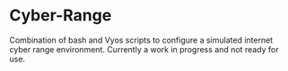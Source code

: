 # Cyber-Range
Combination of bash and Vyos scripts to configure a simulated internet cyber range environment.  Currently a work in progress and not ready for use.  
